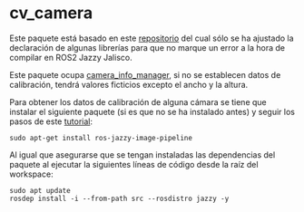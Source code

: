 # cv_camera 

Este paquete está basado en este [repositorio](https://github.com/Kapernikov/cv_camera) del cual sólo se ha ajustado la declaración de algunas librerías para que no marque un error a la hora de compilar en ROS2 Jazzy Jalisco. 

Este paquete ocupa [camera_info_manager](http://wiki.ros.org/camera_info_manager), si no se establecen datos de calibración, tendrá valores ficticios excepto el ancho y la altura.

Para obtener los datos de calibración de alguna cámara se tiene que instalar el siguiente paquete (si es que no se ha instalado antes) y seguir los pasos de este [tutorial](https://github.com/ros-perception/image_pipeline/blob/rolling/camera_calibration/doc/tutorial_mono.rst):

```
sudo apt-get install ros-jazzy-image-pipeline
```
Al igual que asegurarse que se tengan instaladas las dependencias del paquete al ejecutar la siguientes líneas de código desde la raíz del workspace:

```
sudo apt update
rosdep install -i --from-path src --rosdistro jazzy -y
```